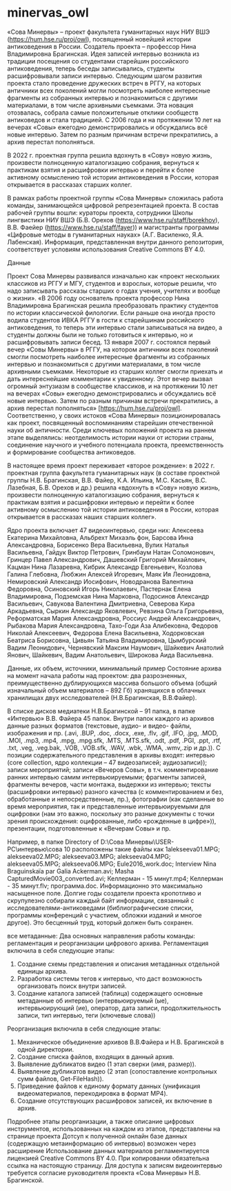 # minervas_owl

«Сова Минервы» – проект факультета гуманитарных наук НИУ ВШЭ (https://hum.hse.ru/proj/owl), посвященный новейшей истории антиковедения в России. Создатель проекта – профессор Нина Владимировна Брагинская. 
Идея записей интервью возникла из традиции посещения со студентами старейшин российского антиковедения, теперь беседы записывались, студенты расшифровывали записи интервью. Следующим шагом развития проекта стало проведение дружеских встреч в РГГУ, на которых античники всех поколений могли посмотреть наиболее интересные фрагменты из собранных интервью и познакомиться с другими материалами, в том числе архивными съемками. Эта новация отозвалась, собрала самые положительные отклики сообществ антиковедов и стала традицией. С 2006 года и на протяжении 10 лет на вечерах «Совы» ежегодно демонстрировались и обсуждались всё новые интервью. Затем по разным причинам встречи прекратились, а архив перестал пополняться. 

В 2022 г. проектная группа решила вдохнуть в «Сову» новую жизнь, произвести полноценную каталогизацию собрания, вернуться к практикам взятия и расшифровки интервью и перейти к более активному осмыслению той истории антиковедения в России, которая открывается в рассказах старших коллег.

В рамках работы проектной группы «Сова Минервы» сложилась работа команды, занимающейся цифровой репрезентацией проекта. В состав рабочей группы вошли: кураторы проекта, сотрудники Школы лингвистики НИУ ВШЭ (Б.В. Орехов (https://www.hse.ru/staff/borekhov), В.В. Фаейер (https://www.hse.ru/staff/fayer)) и магистранты программы «Цифровые методы в гуманитарных науках» (А.Г. Василенко, Я.А. Лабенская).
Информация, представленная внутри данного репозитория, соответствует условиям использования Creative Commons BY 4.0.
<p xmlns:cc="http://creativecommons.org/ns#" xmlns:dct="http://purl.org/dc/terms/"><a property="dct:title" rel="cc:attributionURL" 

## Данные

Проект Сова Минервы развивался изначально как «проект нескольких классиков из РГГУ и МГУ, студентов и взрослых, которые решили, что надо записывать рассказы старших о годах учения, учителях и вообще о жизни». «В 2006 году основатель проекта профессор Нина Владимировна Брагинская решила преобразовать практику студентов по истории классической филологии. Если раньше она иногда просто водила студентов ИВКА РГГУ в гости к старейшинам российского антиковедения, то теперь эти интервью стали записываться на видео, а студенты должны были не только готовиться к интервью, но и расшифровывать записи бесед. 13 января 2007 г. состоялся первый вечер «Совы Минервы» в РГГУ, на котором античники всех поколений смогли посмотреть наиболее интересные фрагменты из собранных интервью и познакомиться с другими материалами, в том числе архивными съемками. Некоторые из старших коллег смогли приехать и дать интереснейшие комментарии к увиденному. Этот вечер вызвал огромный энтузиазм в сообществе классиков, и на протяжении 10 лет на вечерах «Совы» ежегодно демонстрировались и обсуждались всё новые интервью. Затем по разным причинам встречи прекратились, а архив перестал пополняться» [https://hum.hse.ru/proj/owl]. Соответственно, у своих истоков «Сова Минервы» позиционировалась как проект, посвященный воспоминаниям старейшин отечественной науки об античности. Среди ключевых положений проекта на раннем этапе выделялись: неотделимость истории науки от истории страны, соединение научного и учебного потенциала проекта, преемственность и формирование сообщества антиковедов.

В настоящее время проект переживает «второе рождение»: в 2022 г. проектная группа факультета гуманитарных наук (в составе проектной группы Н.В. Брагинская, В.В. Файер, К.А. Ильина, М.С. Касьян, В.С. Лазебная, Б.В. Орехов и др.) решила «вдохнуть в «Сову» новую жизнь, произвести полноценную каталогизацию собрания, вернуться к практикам взятия и расшифровки интервью и перейти к более активному осмыслению той истории антиковедения в России, которая открывается в рассказах наших старших коллег».

Ядро проекта включает 47 видеоинтервью, среди них: Алексеева Екатерина Михайловна, Альбрехт Михаэль фон, Барсова Инна Александровна, Борисенко Вера Васильевна, Вулих Наталья Васильевна, Гайдук Виктор Петрович, Гринбаум Натан Соломонович, Гринцер Павел Александрович, Дашевский Григорий Михайлович, Кацман Нина Лазаревна, Кибрик Александр Евгеньевич, Козлова Галина Глебовна, Любжин Алексей Игоревич, Маяк Ия Леонидовна, Немировский Александр Иосифович, Новодранова Валентина Федоровна, Осиновский Игорь Николаевич, Пастернак Елена Владимировна, Подземская Нина Марковна, Подосинов Александр Васильевич, Савукова Валентина Дмитриевна, Северова Кира Аркадьевна, Сыркин Александр Яковлевич, Ревзина Ольга Григорьевна, Реформатская Мария Александровна, Россиус Андрей Александрович, Рыбакова Мария Александровна, Тахо-Годи Аза Алибековна, Федоров Николай Алексеевич, Федорова Елена Васильевна, Ходорковская Беатриса Борисовна, Цивьян Татьяна Владимировна, Цымбурский Вадим Леонидович, Чернявский Максим Наумович, Шайкевич Анатолий Янович, Шайкевич, Вадим Анатольевич, Широкова Аида Васильевна. 

Данные, их объем, источники, минимальный пример
Состояние архива на момент начала работы над проектом: два разрозненных, преимущественно дублирующихся массива большого объема (общий изначальный объем материалов – 892 Гб) хранящихся в облачных хранилищах двух исследователей (Н.В.Брагинская, В.В.Файер). 

В списке дисков медиатеки Н.В.Брагинской – 91 папка, в папке «Интервью» В.В. Файера 45 папок. Внутри папок каждого из архивов данные разных форматов (текстовые, аудио- и видео- файлы, изображения и пр. (.avi, .BUP, .doc, .docx, .exe, .flv, .gif, .IFO, .jpg, .MOD, .MOI, .mp3, .mp4, .mpg, .mpg.sfk, .MTS, .MTS.sfk, .odt, .pdf, .PGI, .ppt, .rtf, .txt, .veg, .veg.bak, .VOB, .VOB.sfk, .WAV, .wbk, .WMA, .wmv,.zip и др.)). 
С позиции содержательного представления в архивы входят: интервью (core collection, ядро коллекции – 47 видеозаписей; аудиозаписи)); записи мероприятий; записи «Вечеров Совы», в т.ч. комментирование ранних интервью самим интервьюируемыми; фрагменты записей, фрагменты вечеров, части монтажа, выдержки из интервью; тексты (расшифровки интервью) разного качества (с комментированием и без, обработанные и непосредственные, пр.), фотографии (как сделанные во время мероприятия, так и представленные интервьюируемыми для оцифровки (нам это важно, поскольку это разные документы с точки зрения происхождения: оцифрованные, либо «рожденные в цифре»)), презентации, подготовленные к «Вечерам Совы» и пр.

Например, в папке Directory of D:\Сова Минервы\USER-PC\интервью\сова 10 расположены такие файлы как 1alekseeva01.MPG;  alekseeva02.MPG; alekseeva03.MPG; alekseeva04.MPG; alekseeva05.MPG; alekseeva06.MPG; Eule2016_work.doc; Interview Nina Braguinskaïa par Galia Ackerman.avi; Masha CapturedMovie003_converted.avi; Келлерман - 15 минут.mp4; Келлерман - 35 минут.flv; программа.doc. 
Информационно это максимально насыщенное поле. Долгие годы создатели проекта кропотливо и скрупулезно собирали каждый байт информации, связанный с исследователями-антиковедами (библиографические списки, программы конференций с участием, обложки изданий и многое другое).  Это бесценный труд, который должен быть сохранен.

все метаданные: 
Два основных направления работы команды: регламентация и реорганизации цифрового архива.
Регламентация включила в себя следующие этапы:
1.	Создание схемы представления и описания метаданных отдельной единицы архива.
2.	Разработка системы тегов к интервью, что даст возможность организовать поиск внутри записей.
3.	Создание каталога записей (таблица) содержащего основные метаданные об интервью (интервьюируемый (ые), интервьюирующий (ие), оператор, дата записи, продолжительность записи, тип интервью, теги (ключевые слова))

Реорганизация включила в себя следующие этапы:

1.	Механическое объединение архивов В.В.Файера и Н.В. Брагинской в одной директории.
2.	Создание списка файлов, входящих в данный архив.
3.	Выявление дубликатов видео (1 этап сверки (имя, размер)).
4.	Выявление дубликатов видео (2 этап (сопоставление контрольных сумм файлов, Get-FileHash)).
5.	Приведение файлов к единому формату данных (унификация видеоматериалов, перекодировка в формат MP4).
6.	Создание отсутствующих расшифровок записей, их включение в архив.
   
Подробнее этапы реорганизации, а также описание цифровых инструментов, использованных на каждом из этапов, представлены на странице проекта
Дотсуп к полученной онлайн базе данных (содержащую метаинформацию об интервью) возможен через расширение 
Использование данных материалов регламентируется лицензией Creative Commons BY 4.0.
При копировании обязательна ссылка на настоящую страницу.
Для доступа к записям видеоинтервью требуется согласие руководителя проекта «Сова Минервы» Н.В. Брагинской.
